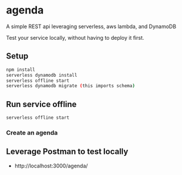 # agenda
A simple REST api leveraging serverless, aws lambda, and DynamoDB

Test your service locally, without having to deploy it first.

## Setup

```bash
npm install
serverless dynamodb install
serverless offline start
serverless dynamodb migrate (this imports schema)
```

## Run service offline

```bash
serverless offline start
```


### Create an agenda

## Leverage Postman to test locally
- http://localhost:3000/agenda/
